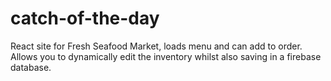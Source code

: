 # catch-of-the-day
React site for Fresh Seafood Market, loads menu and can add to order. 
Allows you to dynamically edit the inventory whilst also saving in a firebase database.
